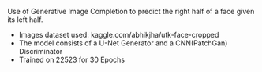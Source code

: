 Use of Generative Image Completion to predict the right half of a face given its left half.
* Images dataset used: kaggle.com/abhikjha/utk-face-cropped
* The model consists of a U-Net Generator and a CNN(PatchGan) Discriminator
* Trained on 22523 for 30 Epochs